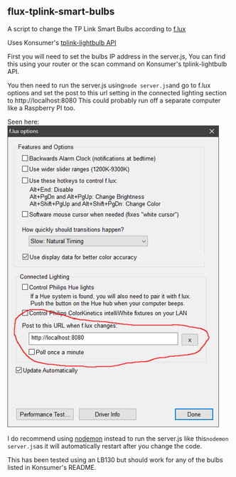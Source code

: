 ## flux-tplink-smart-bulbs

A script to change the TP Link Smart Bulbs according to [f.lux](https://justgetflux.com/)

Uses Konsumer's [tplink-lightbulb API](https://github.com/konsumer/tplink-lightbulb)

First you will need to set the bulbs IP address in the server.js, You can find this using your router or the scan command on Konsumer's tplink-lightbulb API.

You then need to run the server.js using``` node server.js ```and go to f.lux options and set the post to this url setting in the connected lighting section to http://localhost:8080
This could probably run off a separate computer like a Raspberry PI too.

Seen here:
![screenshot](screenshot.png)

I do recommend using [nodemon](https://github.com/remy/nodemon#nodemon) instead to run the server.js like this``` nodemon server.js ```as it will automatically restart after you change the code.

This has been tested using an LB130 but should work for any of the bulbs listed in Konsumer's README.